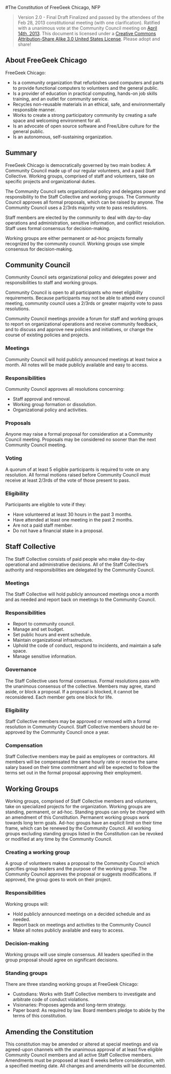#The Constitution of FreeGeek Chicago, NFP

> Version 2.0 - Final Draft
> Finalized and passed by the attendees of the Feb 28, 2013 constitutional meeting (with one clarification). Ratified with a unanimous vote at the Community Council meeting on [April 14th, 2013](https://freegeekchicago.hackpad.com/Xo6q4U9iX6x).
> This document is licensed under a [Creative Commons Attribution-Share Alike 3.0 United States License](http://creativecommons.org/licenses/by-sa/3.0/us/). Please adopt and share!

## About FreeGeek Chicago
FreeGeek Chicago:

  - Is a community organization that refurbishes used computers and parts to provide functional computers to volunteers and the general public.
  - Is a provider of education in practical computing, hands-on job skills training, and an outlet for community service.
  - Recycles non-reusable materials in an ethical, safe, and environmentally responsible manner.
  - Works to create a strong participatory community by creating a safe space and welcoming environment for all.
  - Is an advocate of open source software and Free/Libre culture for the general public.
  - Is an autonomous, self-sustaining organization.


## Summary

FreeGeek Chicago is democratically governed by two main bodies: A Community Council made up of our regular volunteers, and a paid Staff Collective. Working groups, comprised of staff and volunteers, take on specific projects and organizational duties.

The Community Council sets organizational policy and delegates power and responsibility to the Staff Collective and working groups. The Community Council approves all formal proposals, which can be raised by anyone. The Community Council uses a 2/3rds majority vote to pass resolutions.

Staff members are elected by the community to deal with day-to-day operations and administration, sensitive information, and conflict resolution. Staff uses formal consensus for decision-making.

Working groups are either permanent or ad-hoc projects formally recognized by the community council. Working groups use simple consensus for decision-making.


## Community Council
Community Council sets organizational policy and delegates power and responsibilities to staff and working groups.

Community Council is open to all participants who meet eligibility requirements. Because participants may not be able to attend every council meeting, community council uses a 2/3rds or greater majority vote to pass resolutions.

Community Council meetings provide a forum for staff and working groups to report on organizational operations and receive community feedback, and to discuss and approve new policies and initiatives, or change the course of existing policies and projects.

### Meetings
Community Council will hold publicly announced meetings at least twice a month. All notes will be made publicly available and easy to access.

### Responsibilities
Community Council approves all resolutions concerning:

  - Staff approval and removal.
  - Working group formation or dissolution.
  - Organizational policy and activities.

### Proposals
Anyone may raise a formal proposal for consideration at a Community Council meeting. Proposals may be considered no sooner than the next Community Council meeting.

### Voting
A quorum of at least 5 eligible participants is required to vote on any resolution. All formal motions raised before Community Council must receive at least 2/3rds of the vote of those present to pass.

### Eligibility
Participants are eligible to vote if they:

  - Have volunteered at least 30 hours in the past 3 months.
  - Have attended at least one meeting in the past 2 months.
  - Are not a paid staff member.
  - Do not have a financial stake in a proposal.

## Staff Collective
The Staff Collective consists of paid people who make day-to-day operational and administrative decisions. All of the Staff Collective’s authority and responsibilities are delegated by the Community Council.

### Meetings
The Staff Collective will hold publicly announced meetings once a month and as needed and report back on meetings to the Community Council. 

### Responsibilities

  - Report to community council.
  - Manage and set budget.
  - Set public hours and event schedule.
  - Maintain organizational infrastructure.
  - Uphold the code of conduct, respond to incidents, and maintain a safe space.
  - Manage sensitive information.

### Governance
The Staff Collective uses formal consensus. Formal resolutions pass with the unanimous consensus of the collective. Members may agree, stand aside, or block a proposal. If a proposal is blocked, it cannot be reconsidered. Each member gets one block for life.

### Eligibility
Staff Collective members may be approved or removed with a formal resolution in Community Council. Staff Collective members should be re-approved by the Community Council once a year.

### Compensation
Staff Collective members may be paid as employees or contractors. All members will be compensated the same hourly rate or receive the same salary based on their time commitment and will be expected to follow the terms set out in the formal proposal approving their employment.


## Working Groups
Working groups, comprised of Staff Collective members and volunteers, take on specialized projects for the organization. Working groups are standing, permanent, or ad-hoc. Standing groups can only be changed with an amendment of this Constitution.  Permanent working groups work towards long term goals. Ad-hoc groups have an explicit limit on their time frame, which can be renewed by the Community Council. All working groups excluding standing groups listed in the Constitution can be revoked or modified at any time by the Community Council.

### Creating a working group
A group of volunteers makes a proposal to the Community Council which specifies group leaders and the purpose of the working group. The Community Council approves the proposal or suggests modifications. If approved, the group goes to work on their project.

### Responsibilities
Working groups will:

  - Hold publicly announced meetings on a decided schedule and as needed.
  - Report back on meetings and activities to the Community Council
  - Make all notes publicly available and easy to access.

### Decision-making
Working groups will use simple consensus. All leaders specified in the group proposal should agree on significant decisions.

### Standing groups
There are three standing working groups at FreeGeek Chicago:

  - Custodians: Works with Staff Collective members to investigate and arbitrate code of conduct violations.
  - Visionaries: Proposes agenda and long-term strategy.
  - Paper board: As required by law. Board members pledge to abide by the terms of this constitution.


## Amending the Constitution
This constitution may be amended or altered at special meetings and via agreed-upon channels with the unanimous approval of at least five eligible Community Council members and all active Staff Collective members. Amendments must be proposed at least 6 weeks before consideration, with a specified meeting date. All changes and amendments will be documented.
